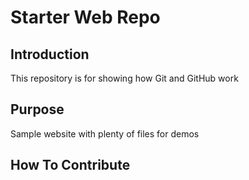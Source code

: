 # Starter Web Repo

## Introduction

This repository is for showing how Git and GitHub work

## Purpose

Sample website with plenty of files for demos

## How To Contribute